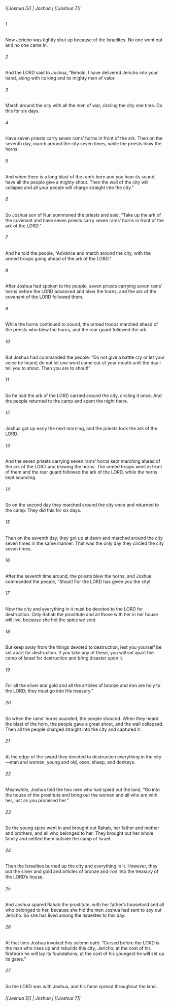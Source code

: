 ###### [[Joshua 5]] | Joshua | [[Joshua 7]]

###### 1
Now Jericho was tightly shut up because of the Israelites. No one went out and no one came in.
###### 2
And the LORD said to Joshua, “Behold, I have delivered Jericho into your hand, along with its king and its mighty men of valor.
###### 3
March around the city with all the men of war, circling the city one time. Do this for six days.
###### 4
Have seven priests carry seven rams’ horns in front of the ark. Then on the seventh day, march around the city seven times, while the priests blow the horns.
###### 5
And when there is a long blast of the ram’s horn and you hear its sound, have all the people give a mighty shout. Then the wall of the city will collapse and all your people will charge straight into the city.”
###### 6
So Joshua son of Nun summoned the priests and said, “Take up the ark of the covenant and have seven priests carry seven rams’ horns in front of the ark of the LORD.”
###### 7
And he told the people, “Advance and march around the city, with the armed troops going ahead of the ark of the LORD.”
###### 8
After Joshua had spoken to the people, seven priests carrying seven rams’ horns before the LORD advanced and blew the horns, and the ark of the covenant of the LORD followed them.
###### 9
While the horns continued to sound, the armed troops marched ahead of the priests who blew the horns, and the rear guard followed the ark.
###### 10
But Joshua had commanded the people: “Do not give a battle cry or let your voice be heard; do not let one word come out of your mouth until the day I tell you to shout. Then you are to shout!”
###### 11
So he had the ark of the LORD carried around the city, circling it once. And the people returned to the camp and spent the night there.
###### 12
Joshua got up early the next morning, and the priests took the ark of the LORD.
###### 13
And the seven priests carrying seven rams’ horns kept marching ahead of the ark of the LORD and blowing the horns. The armed troops went in front of them and the rear guard followed the ark of the LORD, while the horns kept sounding.
###### 14
So on the second day they marched around the city once and returned to the camp. They did this for six days.
###### 15
Then on the seventh day, they got up at dawn and marched around the city seven times in the same manner. That was the only day they circled the city seven times.
###### 16
After the seventh time around, the priests blew the horns, and Joshua commanded the people, “Shout! For the LORD has given you the city!
###### 17
Now the city and everything in it must be devoted to the LORD for destruction. Only Rahab the prostitute and all those with her in her house will live, because she hid the spies we sent.
###### 18
But keep away from the things devoted to destruction, lest you yourself be set apart for destruction. If you take any of these, you will set apart the camp of Israel for destruction and bring disaster upon it.
###### 19
For all the silver and gold and all the articles of bronze and iron are holy to the LORD; they must go into His treasury.”
###### 20
So when the rams’ horns sounded, the people shouted. When they heard the blast of the horn, the people gave a great shout, and the wall collapsed. Then all the people charged straight into the city and captured it.
###### 21
At the edge of the sword they devoted to destruction everything in the city—man and woman, young and old, oxen, sheep, and donkeys.
###### 22
Meanwhile, Joshua told the two men who had spied out the land, “Go into the house of the prostitute and bring out the woman and all who are with her, just as you promised her.”
###### 23
So the young spies went in and brought out Rahab, her father and mother and brothers, and all who belonged to her. They brought out her whole family and settled them outside the camp of Israel.
###### 24
Then the Israelites burned up the city and everything in it. However, they put the silver and gold and articles of bronze and iron into the treasury of the LORD’s house.
###### 25
And Joshua spared Rahab the prostitute, with her father’s household and all who belonged to her, because she hid the men Joshua had sent to spy out Jericho. So she has lived among the Israelites to this day.
###### 26
At that time Joshua invoked this solemn oath: “Cursed before the LORD is the man who rises up and rebuilds this city, Jericho; at the cost of his firstborn he will lay its foundations; at the cost of his youngest he will set up its gates.”
###### 27
So the LORD was with Joshua, and his fame spread throughout the land.

###### [[Joshua 5]] | Joshua | [[Joshua 7]]
